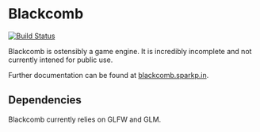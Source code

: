# Blackcomb
[![Build Status](https://travis-ci.com/Sparkpin/blackcomb.svg?branch=master)](https://travis-ci.com/Sparkpin/blackcomb)

Blackcomb is ostensibly a game engine. It is incredibly incomplete and not currently intened for public use.

Further documentation can be found at [blackcomb.sparkp.in](http://blackcomb.sparkp.in/).

## Dependencies
Blackcomb currently relies on GLFW and GLM.
